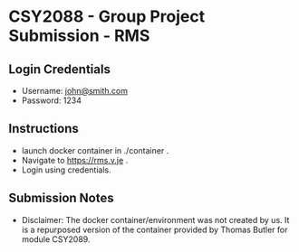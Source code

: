 # CSY2088 - Group Project Submission - RMS

## Login Credentials
* Username: john@smith.com
* Password: 1234

## Instructions
* launch docker container in ./container .
* Navigate to https://rms.v.je .
* Login using credentials.

## Submission Notes
* Disclaimer: The docker container/environment was not created by us. It is a repurposed version of the container provided by Thomas Butler for module CSY2089.

